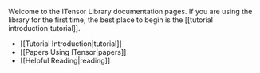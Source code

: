Welcome to the ITensor Library documentation pages. If you are using the library
for the first time, the best place to begin is the [[tutorial introduction|tutorial]].

* [[Tutorial Introduction|tutorial]]
* [[Papers Using ITensor|papers]]
* [[Helpful Reading|reading]]
